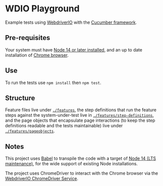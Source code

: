 # WDIO Playground

Example tests using [WebdriverIO](https://webdriver.io/) with the [Cucumber framework](https://webdriver.io/docs/frameworks#using-cucumber).

## Pre-requisites

Your system must have [Node 14 or later installed](https://nodejs.org/en/), and an up to date installation of [Chrome browser](https://www.google.co.uk/chrome/).

## Use

To run the tests use `npm install` then `npm test`.

## Structure

Feature files live under [`./features`](./features/), the step definitions that run the feature steps against the system-under-test live in [`./features/step-definitions`](./features/step-definitions/), and the page objects that encapsulate page interactions (to keep the step definitions readable and the tests maintainable) live under [`./features/pageobjects`](./features/pageobjects/).

## Notes

This project uses [Babel](https://babeljs.io/) to transpile the code with a target of [Node 14 (LTS maintenance)](https://nodejs.org/en/about/releases/), for the wide support of existing Node installations.

The project uses ChromeDriver to interact with the Chrome browser via the [WebdriverIO ChromeDriver Service](https://webdriver.io/docs/wdio-chromedriver-service).
